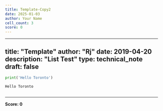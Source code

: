 ```yaml
---
title: Template-Copy2
date: 2025-01-03
author: Your Name
cell_count: 3
score: 0
---
```


---
title: "Template"
author: "Rj"
date: 2019-04-20
description: "List Test"
type: technical_note
draft: false
---

```python
print('Hello Toronto')
```

    Hello Toronto



```python

```


---
**Score: 0**